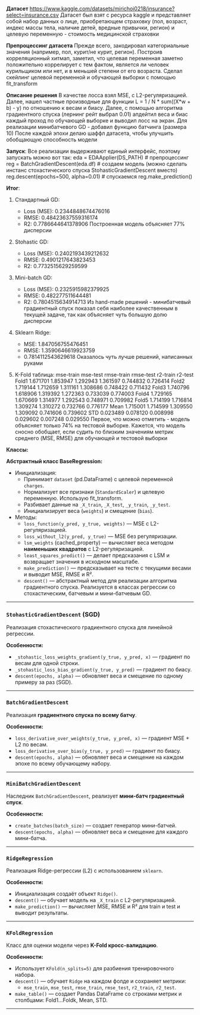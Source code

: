 
**Датасет**
https://www.kaggle.com/datasets/mirichoi0218/insurance?select=insurance.csv
Датасет был взят с ресурса kaggle и представляет собой набор данных
о лице, приобретающем страховку (пол, возраст, индекс массы тела, наличие детей, вредные привычки, регион) и целевую переменную - стоимость медицинской страховки

**Препроцессинг датасета**
Прежде всего, закодировал категориальные значения (например, пол, курит/не курит, регион). Построив корреляционный хитмап, заметил, что целевая переменная заметно положительно коррелирует с тем фактом, является ли человек курильщиком или нет, и в меньшей степени от его возраста. Сделал скейлинг целевой переменной и обучающей выборки с помощью fit_transform

**Описание решения**
В качестве лосса взял MSE, с L2-регуляризацией. Далее, нашел частные производные для функции L = 1 / N * sum((X*w + b) - y) по отношению к весам и биасу. Далее, с помощью алгоритма градиентного спуска (лернинг рейт выбрал 0.01) апдейтил веса и биас каждый проход по обучающей выборке и выводил лосс на экран.
Для реализации минибатчевого GD - добавил функцию батчинга (размера 10)
После каждой эпохи делаю шаффл датасета, чтобы улучшить обобщающую способность модели

**Запуск**:
Все реализации выдерживают единый интерфейс, поэтому запускать можно вот так:
eda = EDAApplier(DS_PATH) # препроцессинг
reg = BatchGradientDescent(eda.df) # создаем модель (можно сделать инстанс стохастического спуска StohasticGradientDescent вместо)
reg.descent(epochs=500, alpha=0.01) # спускаемся
reg.make_prediction()


**Итог**:
1) Стандартный GD:
    - Loss (MSE):  0.2344848674476016
    - RMSE:  0.48423637559316174
    - R2:  0.7786644641378906
Построенная модель объясняет 77% дисперсии
2) Stohastic GD:
    - Loss (MSE):  0.2402193439212632
    - RMSE:  0.4901217643823453
    - R2:  0.7732515629259599
3) Mini-batch GD:
    - Loss (MSE):  0.2325915982379925
    - RMSE:  0.482277511644481
    - R2:  0.7804515634914713
Из hand-made решений - минибатчевый градиентный спуск показал себя наиболее
качественным в текущей задаче, так как объясняет чуть большую долю дисперсии

4) Sklearn Ridge:
    - MSE: 1.847056755476451
    - RMSE: 1.3590646619923759
    - 0.7814112543629618
Оказалось чуть лучше решений, написанных руками
5) K-Fold таблица:
       mse-train  mse-test  rmse-train  rmse-test  r2-train   r2-test
Fold1   1.671701  1.853947    1.292943   1.361597  0.744832  0.726414
Fold2   1.719144  1.712659    1.311161   1.308686  0.748422  0.711432
Fold3   1.740796  1.618906    1.319392   1.272363  0.733039  0.774003
Fold4   1.729165  1.670669    1.314977   1.292543  0.748971  0.709982
Fold5   1.714199  1.716814    1.309274   1.310272  0.732766  0.776177
Mean    1.715001  1.714599    1.309550   1.309092  0.741606  0.739602
STD     0.023489  0.078120    0.008998   0.029602  0.007248  0.029550
Первое, что можно отметить - модель объясняет только 74% на тестовой выборке.
Кажется, что модель сносно обобщает, если судить по близким значениям метрик
среднего (MSE, RMSE) для обучающей и тестовой выборки


**Классы:**

**Абстрактный класс BaseRegression:**
- Инициализация:
  - Принимает `dataset` (pd.DataFrame) с целевой переменной `charges`.
  - Нормализует все признаки (`StandardScaler`) и целевую переменную. Использую fit_transform.
  - Разбивает данные на `_X_train`, `_X_test`, `_y_train`, `_y_test`.
  - Инициализирует веса (`weights`) и смещение (`bias`).
- Методы:
  - `loss_function(y_pred, y_true, weights)` — MSE с L2-регуляризацией.
  - `loss_without_l2(y_pred, y_true)` — MSE без регуляризации.
  - `lsm_weights` (cached_property) — вычисляет веса методом **наименьших квадратов** с L2-регуляризацией.
  - `least_squares_predict()` — делает предсказания с LSM и возвращает значения в исходном масштабе.
  - `make_prediction()` — предсказывает на тесте с текущими весами и выводит MSE, RMSE и R².
  - `descent()` — абстрактный метод для реализации алгоритма градиентного спуска. Реализуется в классах регрессии со стохастическим, батчевым и мини-батчевым GD.

---

### `StohasticGradientDescent` (SGD)
Реализация стохастического градиентного спуска для линейной регрессии.

**Особенности:**
- `_stohastic_loss_weights_gradient(y_true, y_pred, x)` — градиент по весам для одной строки.
- `_stohastic_loss_bias_gradient(y_true, y_pred)` — градиент по биасу.
- `descent(epochs, alpha)` — обновляет веса и смещение по одному примеру за раз (SGD).

---

### `BatchGradientDescent`
Реализация **градиентного спуска по всему батчу**.

**Особенности:**
- `loss_derivative_over_weights(y_true, y_pred, x)` — градиент MSE + L2 по весам.
- `loss_derivative_over_bias(y_true, y_pred)` — градиент по биасу.
- `descent(epochs, alpha)` — обновляет веса и смещение на каждом эпохе по всему обучающему набору.

---

### `MiniBatchGradientDescent`
Наследник `BatchGradientDescent`, реализует **мини-батч градиентный спуск**.

**Особенности:**
- `create_batches(batch_size)` — создает генератор мини-батчей.
- `descent(epochs, alpha)` — обновляет веса и смещение для каждого мини-батча.

---


### `RidgeRegression`
Реализация Ridge-регрессии (L2) с использованием `sklearn`.

**Особенности:**
- Инициализация создаёт объект `Ridge()`.
- `descent()` — обучает модель на `_X_train` с L2-регуляризацией.
- `make_prediction()` — вычисляет MSE, RMSE и R² для train и test и выводит результаты.

---

### `KFoldRegression`
Класс для оценки модели через **K-Fold кросс-валидацию**.

**Особенности:**
- Использует `KFold(n_splits=5)` для разбиения тренировочного набора.
- `descent()` — обучает `Ridge` на каждом фолде и сохраняет метрики:
  - `mse_train`, `mse_test`, `rmse_train`, `rmse_test`, `r2_train`, `r2_test`.
- `make_table()` — создает Pandas DataFrame со строками метрик и столбцами: Fold1…Foldk, Mean, STD.

---
